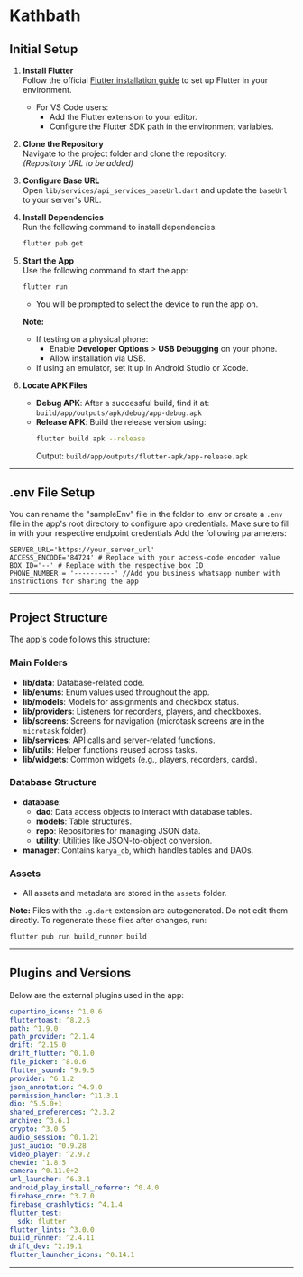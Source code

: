 # Kathbath

## Initial Setup

1. **Install Flutter**  
   Follow the official [Flutter installation guide](https://docs.flutter.dev/get-started/install) to set up Flutter in your environment.

   - For VS Code users:
     - Add the Flutter extension to your editor.
     - Configure the Flutter SDK path in the environment variables.

2. **Clone the Repository**  
   Navigate to the project folder and clone the repository:  
   _(Repository URL to be added)_

3. **Configure Base URL**  
   Open `lib/services/api_services_baseUrl.dart` and update the `baseUrl` to your server's URL.

4. **Install Dependencies**  
   Run the following command to install dependencies:

   ```bash
   flutter pub get
   ```

5. **Start the App**  
   Use the following command to start the app:

   ```bash
   flutter run
   ```

   - You will be prompted to select the device to run the app on.

   **Note:**

   - If testing on a physical phone:
     - Enable **Developer Options** > **USB Debugging** on your phone.
     - Allow installation via USB.
   - If using an emulator, set it up in Android Studio or Xcode.

6. **Locate APK Files**
   - **Debug APK**: After a successful build, find it at:  
     `build/app/outputs/apk/debug/app-debug.apk`
   - **Release APK**: Build the release version using:
     ```bash
     flutter build apk --release
     ```
     Output: `build/app/outputs/flutter-apk/app-release.apk`

---

## .env File Setup

You can rename the "sampleEnv" file in the folder to .env or create a `.env` file in the app's root directory to configure app credentials. Make sure to fill in with your respective endpoint credentials Add the following parameters:

```env
SERVER_URL='https://your_server_url'
ACCESS_ENCODE='84724' # Replace with your access-code encoder value
BOX_ID='--' # Replace with the respective box ID
PHONE_NUMBER = '----------' //Add you business whatsapp number with instructions for sharing the app
```

---

## Project Structure

The app's code follows this structure:

### Main Folders

- **lib/data**: Database-related code.
- **lib/enums**: Enum values used throughout the app.
- **lib/models**: Models for assignments and checkbox status.
- **lib/providers**: Listeners for recorders, players, and checkboxes.
- **lib/screens**: Screens for navigation (microtask screens are in the `microtask` folder).
- **lib/services**: API calls and server-related functions.
- **lib/utils**: Helper functions reused across tasks.
- **lib/widgets**: Common widgets (e.g., players, recorders, cards).

### Database Structure

- **database**:
  - **dao**: Data access objects to interact with database tables.
  - **models**: Table structures.
  - **repo**: Repositories for managing JSON data.
  - **utility**: Utilities like JSON-to-object conversion.
- **manager**: Contains `karya_db`, which handles tables and DAOs.

### Assets

- All assets and metadata are stored in the `assets` folder.

**Note:** Files with the `.g.dart` extension are autogenerated. Do not edit them directly. To regenerate these files after changes, run:

```bash
flutter pub run build_runner build
```

---

## Plugins and Versions

Below are the external plugins used in the app:

```yaml
cupertino_icons: ^1.0.6
fluttertoast: ^8.2.6
path: ^1.9.0
path_provider: ^2.1.4
drift: ^2.15.0
drift_flutter: ^0.1.0
file_picker: ^8.0.6
flutter_sound: ^9.9.5
provider: ^6.1.2
json_annotation: ^4.9.0
permission_handler: ^11.3.1
dio: ^5.5.0+1
shared_preferences: ^2.3.2
archive: ^3.6.1
crypto: ^3.0.5
audio_session: ^0.1.21
just_audio: ^0.9.28
video_player: ^2.9.2
chewie: ^1.8.5
camera: ^0.11.0+2
url_launcher: ^6.3.1
android_play_install_referrer: ^0.4.0
firebase_core: ^3.7.0
firebase_crashlytics: ^4.1.4
flutter_test:
  sdk: flutter
flutter_lints: ^3.0.0
build_runner: ^2.4.11
drift_dev: ^2.19.1
flutter_launcher_icons: ^0.14.1
```

---
